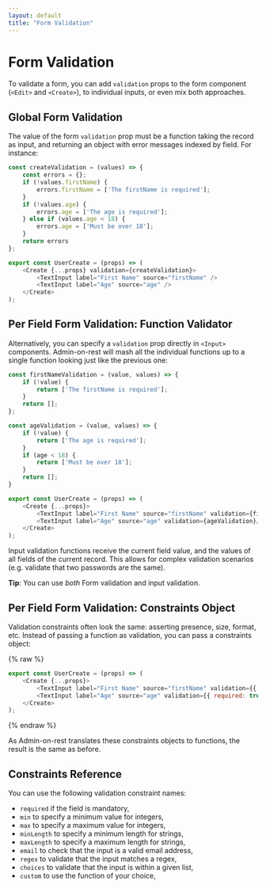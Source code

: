 ```yaml
---
layout: default
title: "Form Validation"
---
```


# Form Validation

To validate a form, you can add `validation` props to the form component (`<Edit>` and `<Create>`), to individual inputs, or even mix both approaches.

## Global Form Validation

The value of the form `validation` prop must be a function taking the record as input, and returning an object with error messages indexed by field. For instance:

``` js
const createValidation = (values) => {
    const errors = {};
    if (!values.firstName) {
        errors.firstName = ['The firstName is required'];
    }
    if (!values.age) {
        errors.age = ['The age is required'];
    } else if (values.age < 18) {
        errors.age = ['Must be over 18'];
    }
    return errors
};

export const UserCreate = (props) => (
    <Create {...props} validation={createValidation}>
        <TextInput label="First Name" source="firstName" />
        <TextInput label="Age" source="age" />
    </Create>
);
```

## Per Field Form Validation: Function Validator

Alternatively, you can specify a `validation` prop directly in `<Input>` components. Admin-on-rest will mash all the individual functions up to a single function looking just like the previous one:

```js
const firstNameValidation = (value, values) => {
    if (!value) {
        return ['The firstName is required'];
    }
    return [];
};

const ageValidation = (value, values) => {
    if (!value) {
        return ['The age is required'];
    }
    if (age < 18) {
        return ['Must be over 18'];
    }
    return [];
}

export const UserCreate = (props) => (
    <Create {...props}>
        <TextInput label="First Name" source="firstName" validation={firstNameValidation} />
        <TextInput label="Age" source="age" validation={ageValidation}/>
    </Create>
);
```

Input validation functions receive the current field value, and the values of all fields of the current record. This allows for complex validation scenarios (e.g. validate that two passwords are the same).

**Tip**: You can use *both* Form validation and input validation.

## Per Field Form Validation: Constraints Object

Validation constraints often look the same: asserting presence, size, format, etc. Instead of passing a function as validation, you can pass a constraints object:

{% raw %}
```js
export const UserCreate = (props) => (
    <Create {...props}>
        <TextInput label="First Name" source="firstName" validation={{ required: true }} />
        <TextInput label="Age" source="age" validation={{ required: true, min: 18 }}/>
    </Create>
);
```
{% endraw %}

As Admin-on-rest translates these constraints objects to functions, the result is the same as before.

## Constraints Reference

You can use the following validation constraint names:

* `required` if the field is mandatory,
* `min` to specify a minimum value for integers,
* `max` to specify a maximum value for integers,
* `minLength` to specify a minimum length for strings,
* `maxLength` to specify a maximum length for strings,
* `email` to check that the input is a valid email address,
* `regex` to validate that the input matches a regex,
* `choices` to validate that the input is within a given list,
* `custom` to use the function of your choice,
